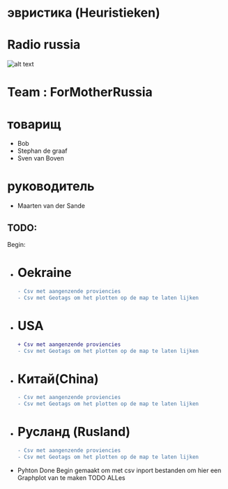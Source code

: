 # эвристика (Heuristieken)


# Radio russia


![alt text](http://www.cnclabs.com/redalert2/images/sovietlogo_small.jpg)
# Team : ForMotherRussia

# товарищ
+ Bob
+ Stephan de graaf
+ Sven van Boven

# руководитель
+ Maarten van der Sande

## TODO:
Begin:
- # Oekraine
    ```diff
    - Csv met aangenzende proviencies
    - Csv met Geotags om het plotten op de map te laten lijken
    ```

- # USA
    ```diff
    + Csv met aangenzende proviencies
    - Csv met Geotags om het plotten op de map te laten lijken
    ```

- # Китай(China)
    ```diff
    - Csv met aangenzende proviencies
    - Csv met Geotags om het plotten op de map te laten lijken
    ```

- # Русланд (Rusland)
    ```diff
    - Csv met aangenzende proviencies
    - Csv met Geotags om het plotten op de map te laten lijken
    ```

+ Pyhton
Done
Begin gemaakt om met csv inport bestanden om hier een Graphplot van te maken
TODO
ALLes


